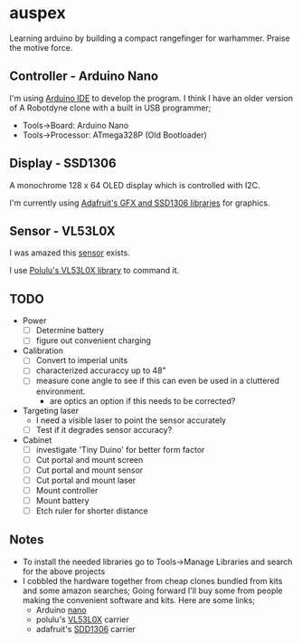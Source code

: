 # auspex

Learning arduino by building a compact rangefinger for warhammer. Praise the motive force.

## Controller - Arduino Nano

I'm using [Arduino IDE](https://www.arduino.cc/en/Main/Software) to develop the program.
I think I have an older version of A Robotdyne clone with a built in USB programmer;
 - Tools->Board: Arduino Nano
 - Tools->Processor: ATmega328P (Old Bootloader)

## Display - SSD1306

A monochrome 128 x 64 OLED display which is controlled with I2C.

I'm currently using [Adafruit's GFX and SSD1306 libraries](https://github.com/adafruit/Adafruit_SSD1306) for graphics.

## Sensor - VL53L0X

I was amazed this [sensor](https://www.st.com/en/imaging-and-photonics-solutions/vl53l0x.html) exists.
    
I use [Polulu's VL53L0X library](https://github.com/pololu/vl53l0x-arduino) to command it.

## TODO

 - Power
   - [ ] Determine battery
   - [ ] figure out convenient charging
 - Calibration
   - [ ] Convert to imperial units
   - [ ] characterized accuraccy up to 48"
   - [ ] measure cone angle to see if this can even be used in a cluttered environment.
     - are optics an option if this needs to be corrected?
 - Targeting laser
   - I need a visible laser to point the sensor accurately
   - [ ] Test if it degrades sensor accuracy?
 - Cabinet
   - [ ] investigate 'Tiny Duino' for better form factor
   - [ ] Cut portal and mount screen
   - [ ] Cut portal and mount sensor
   - [ ] Cut portal and mount laser
   - [ ] Mount controller
   - [ ] Mount battery
   - [ ] Etch ruler for shorter distance

## Notes

 - To install the needed libraries go to Tools->Manage Libraries and search for the above projects
 - I cobbled the hardware together from cheap clones bundled from kits and some amazon searches; Going forward I'll buy some from people making the convenient software and kits. Here are some links;
   - Arduino [nano](https://store.arduino.cc/usa/arduino-nano)
   - polulu's [VL53L0X](https://www.pololu.com/product/2490) carrier
   - adafruit's [SDD1306](https://www.adafruit.com/product/326) carrier
